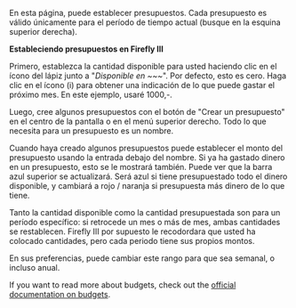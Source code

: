 En esta página, puede establecer presupuestos. Cada presupuesto es válido únicamente para el período de tiempo actual (busque en la esquina superior derecha).

**Estableciendo presupuestos en Firefly III**

Primero, establezca la cantidad disponible para usted haciendo clic en el ícono del lápiz junto a "*Disponible en ~~~*". Por defecto, esto es cero. Haga clic en el ícono (i) para obtener una indicación de lo que puede gastar el próximo mes. En este ejemplo, usaré 1000,-.

Luego, cree algunos presupuestos con el botón de "Crear un presupuesto" en el centro de la pantalla o en el menú superior derecho. Todo lo que necesita para un presupuesto es un nombre.

Cuando haya creado algunos presupuestos puede establecer el monto del presupuesto usando la entrada debajo del nombre. Si ya ha gastado dinero en un presupuesto, esto se le mostrará también. Puede ver que la barra azul superior se actualizará. Será azul si tiene presupuestado todo el dinero disponible, y cambiará a rojo / naranja si presupuesta más dinero de lo que tiene.

Tanto la cantidad disponible como la cantidad presupuestada son para un período específico: si retrocede un mes o más de mes, ambas cantidades se restablecen. Firefly III por supuesto le recodordara que usted ha colocado cantidades, pero cada periodo tiene sus propios montos.

En sus preferencias, puede cambiar este rango para que sea semanal, o incluso anual.

If you want to read more about budgets, check out the [official documentation on budgets](https://docs.firefly-iii.org/concepts/budgets).